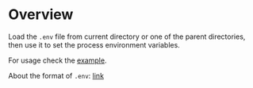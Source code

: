 # Overview

Load the `.env` file from current directory or one of the parent directories, then use it to set the process environment variables.

For usage check the [example](example/basic.go).

About the format of `.env`: [link](https://docs.docker.com/compose/environment-variables/env-file/)
